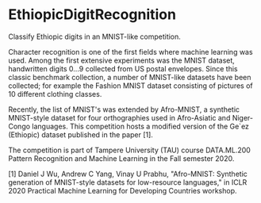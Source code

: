# EthiopicDigitRecognition
Classify Ethiopic digits in an MNIST-like competition.

Character recognition is one of the first fields where machine learning was used. Among the first extensive experiments was the MNIST dataset, handwritten digits 0...9 collected from US postal envelopes. Since this classic benchmark collection, a number of MNIST-like datasets have been collected; for example the Fashion MNIST dataset consisting of pictures of 10 different clothing classes.

Recently, the list of MNIST's was extended by Afro-MNIST, a synthetic MNIST-style dataset for four orthographies used in Afro-Asiatic and Niger-Congo languages. This competition hosts a modified version of the Ge`ez (Ethiopic) dataset published in the paper [1].

The competition is part of Tampere University (TAU) course DATA.ML.200 Pattern Recognition and Machine Learning in the Fall semester 2020.

[1] Daniel J Wu, Andrew C Yang, Vinay U Prabhu, "Afro-MNIST: Synthetic generation of MNIST-style datasets for low-resource languages," in ICLR 2020 Practical Machine Learning for Developing Countries workshop.
